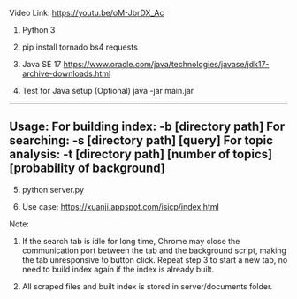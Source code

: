 Video Link: https://youtu.be/oM-JbrDX_Ac

1. Python 3

2. pip install tornado bs4 requests

3. Java SE 17
https://www.oracle.com/java/technologies/javase/jdk17-archive-downloads.html

4. Test for Java setup (Optional)
java -jar main.jar

---
Usage:
For building index: -b [directory path]
For searching: -s [directory path] [query]
For topic analysis: -t [directory path] [number of topics] [probability of background]
---

5. python server.py

6. Use case: https://xuanji.appspot.com/isicp/index.html

Note:
1) If the search tab is idle for long time, Chrome may close the communication port between the tab and the background script, making the tab unresponsive to button click.
Repeat step 3 to start a new tab, no need to build index again if the index is already built.

2) All scraped files and built index is stored in server/documents folder.